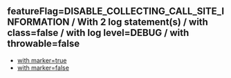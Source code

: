 ## featureFlag=DISABLE_COLLECTING_CALL_SITE_INFORMATION / With 2 log statement(s) / with class=false / with log level=DEBUG / with throwable=false

* [with marker=true](marker-true/index.md)
* [with marker=false](marker-false/index.md)


